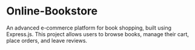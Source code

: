 
# Online-Bookstore

An advanced e-commerce platform for book shopping, built using Express.js. This project allows users to browse books, manage their cart, place orders, and leave reviews.
